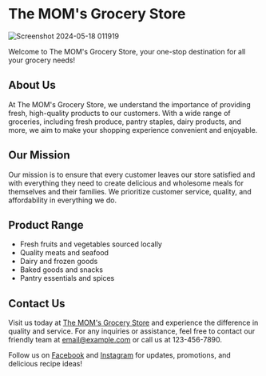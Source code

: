 ﻿
# The MOM's Grocery Store

![Screenshot 2024-05-18 011919](https://github.com/vishnu192003/grocery_store/assets/127621079/4457c23c-0c3a-4647-b02e-be2ebf6957e7)


Welcome to The MOM's Grocery Store, your one-stop destination for all your grocery needs!

## About Us

At The MOM's Grocery Store, we understand the importance of providing fresh, high-quality products to our customers. With a wide range of groceries, including fresh produce, pantry staples, dairy products, and more, we aim to make your shopping experience convenient and enjoyable.

## Our Mission

Our mission is to ensure that every customer leaves our store satisfied and with everything they need to create delicious and wholesome meals for themselves and their families. We prioritize customer service, quality, and affordability in everything we do.

## Product Range

- Fresh fruits and vegetables sourced locally
- Quality meats and seafood
- Dairy and frozen goods
- Baked goods and snacks
- Pantry essentials and spices

## Contact Us

Visit us today at [The MOM's Grocery Store](https://www.momgrocerystore.com) and experience the difference in quality and service. For any inquiries or assistance, feel free to contact our friendly team at [email@example.com](mailto:momgrocerystore@gmail.com) or call us at 123-456-7890.

Follow us on [Facebook](https://www.facebook.com/TheMomsGroceryStore) and [Instagram](https://www.instagram.com/TheMomsGroceryStore) for updates, promotions, and delicious recipe ideas!
